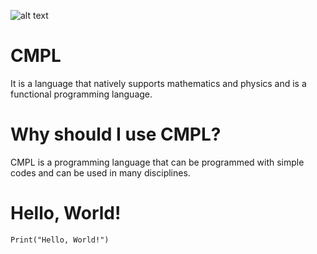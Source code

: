 ![ alt text ](https://img.shields.io/github/downloads/CmplLanguage/CMPL/total?label=Python&logo=Python&style=plastic)


# CMPL
It is a language that natively supports mathematics and physics and is a functional programming language.

# Why should I use CMPL?
CMPL is a programming language that can be programmed with simple codes and can be used in many disciplines.

# Hello, World!
```
Print("Hello, World!")
```
